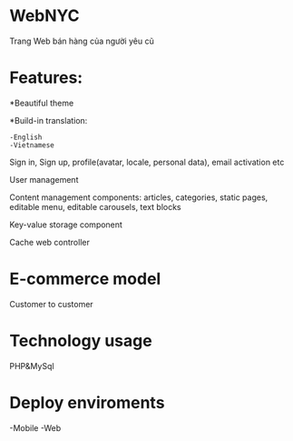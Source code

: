 # WebNYC
Trang Web bán hàng của người yêu cũ

# Features:

  *Beautiful theme
  
  *Build-in translation:
  
    -English
    -Vietnamese
  Sign in, Sign up, profile(avatar, locale, personal data), email activation etc
  
  User management
  
  Content management components: articles, categories, static pages, editable menu, editable carousels, text blocks
  
  Key-value storage component
  
  Cache web controller
  
  # E-commerce model
  
  Customer to customer
  
  # Technology usage
   
   PHP&MySql
   
   # Deploy enviroments
   
   -Mobile
   -Web
